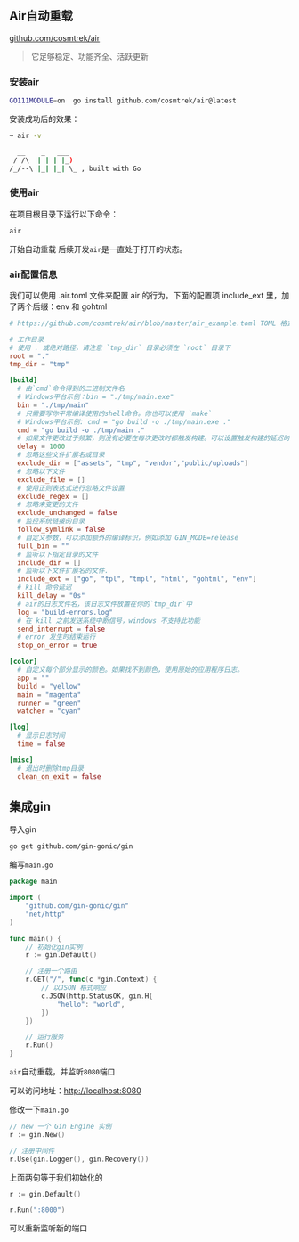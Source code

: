 ## Air自动重载
[github.com/cosmtrek/air]( github.com/cosmtrek/air )

>它足够稳定、功能齐全、活跃更新
> 

### 安装air
```bash
GO111MODULE=on  go install github.com/cosmtrek/air@latest
```

安装成功后的效果：
```bash
➜ air -v                         

  __    _   ___  
 / /\  | | | |_) 
/_/--\ |_| |_| \_ , built with Go 

```

### 使用air
在项目根目录下运行以下命令：
```bash
air
```
开始自动重载
后续开发`air`是一直处于打开的状态。

### air配置信息
我们可以使用 .air.toml 文件来配置 air 的行为。下面的配置项 include_ext 里，加了两个后缀：env 和 gohtml 
```toml
# https://github.com/cosmtrek/air/blob/master/air_example.toml TOML 格式的配置文件

# 工作目录
# 使用 . 或绝对路径，请注意 `tmp_dir` 目录必须在 `root` 目录下
root = "."
tmp_dir = "tmp"

[build]
  # 由`cmd`命令得到的二进制文件名
  # Windows平台示例：bin = "./tmp/main.exe"
  bin = "./tmp/main"
  # 只需要写你平常编译使用的shell命令。你也可以使用 `make`
  # Windows平台示例: cmd = "go build -o ./tmp/main.exe ."
  cmd = "go build -o ./tmp/main ."
  # 如果文件更改过于频繁，则没有必要在每次更改时都触发构建。可以设置触发构建的延迟时间
  delay = 1000
  # 忽略这些文件扩展名或目录
  exclude_dir = ["assets", "tmp", "vendor","public/uploads"]
  # 忽略以下文件
  exclude_file = []
  # 使用正则表达式进行忽略文件设置
  exclude_regex = []
  # 忽略未变更的文件
  exclude_unchanged = false
  # 监控系统链接的目录
  follow_symlink = false
  # 自定义参数，可以添加额外的编译标识，例如添加 GIN_MODE=release
  full_bin = ""
  # 监听以下指定目录的文件
  include_dir = []
  # 监听以下文件扩展名的文件.
  include_ext = ["go", "tpl", "tmpl", "html", "gohtml", "env"]
  # kill 命令延迟
  kill_delay = "0s"
  # air的日志文件名，该日志文件放置在你的`tmp_dir`中
  log = "build-errors.log"
  # 在 kill 之前发送系统中断信号，windows 不支持此功能
  send_interrupt = false
  # error 发生时结束运行
  stop_on_error = true

[color]
  # 自定义每个部分显示的颜色。如果找不到颜色，使用原始的应用程序日志。
  app = ""
  build = "yellow"
  main = "magenta"
  runner = "green"
  watcher = "cyan"

[log]
  # 显示日志时间
  time = false

[misc]
  # 退出时删除tmp目录
  clean_on_exit = false
```

## 集成gin

导入gin
```bash
go get github.com/gin-gonic/gin
```

编写`main.go`

```go
package main

import (
	"github.com/gin-gonic/gin"
	"net/http"
)

func main() {
	// 初始化gin实例
	r := gin.Default()

	// 注册一个路由
	r.GET("/", func(c *gin.Context) {
		// 以JSON 格式响应
		c.JSON(http.StatusOK, gin.H{
			"hello": "world",
		})
	})

	// 运行服务
	r.Run()
}

```

`air`自动重载，并监听`8080`端口

可以访问地址：[http://localhost:8080](http://localhost:8080)

修改一下`main.go`

```go
// new 一个 Gin Engine 实例
r := gin.New()

// 注册中间件
r.Use(gin.Logger(), gin.Recovery())
```
上面两句等于我们初始化的
```go
r := gin.Default()
```

```go
r.Run(":8000")
```
可以重新监听新的端口

